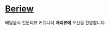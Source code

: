 <!doctype html>
  <html>
    <head>
      <h1><a href="1.html">Beriew</a></h1>
    </head>
    <body>
      <p> 배달음식 전문리뷰 커뮤니티 <strong>배리뷰에</strong> 오신걸 환영합니다.</p>
    </body>
  </html>
